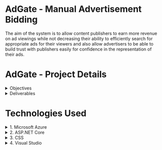 # AdGate - Manual Advertisement Bidding
The aim of the system is to allow content publishers to earn more revenue on ad viewings while not decreasing their ability to efficiently search for appropriate ads for their viewers and also allow advertisers to be able to build trust with publishers easily for confidence in the representation of their ads.

# AdGate - Project Details
<details>
  <summary>Objectives</summary>
  
  * To implement a way for publishers to post ad listings that can be viewed by advertisers.
  * To use tags to mark ad listings so that it can reach relevant advertisers much easier.
  * To use tags to mark advertiser profiles so that they can be found by publishers easier.
  * To implement a fixed pricing on ad listings to ensure that publishers will get what they need.
</details>

<details>
  <summary>Deliverables</summary>
  
  #### Advertisers
  * Create a profile with company details
  * Manage profile (Edit).
  * Link tags representing the type of products and services the company provides.
  * Browse ad listings.
  * Purchase ad listings.
  * Communicate with publisher.
  
  #### Publishers
  * Create multiple content profiles containing information about publisher content.
  * Manage content profile (Edit, Delete, Read).
  * Manage own profile (Edit).
  * Link tags representing types of products and services publishers are looking for to content profiles.
  * Browse advertiser profile.
  * Confirm sale of ad listing.
  * Communicate with advertiser.

  #### Administrators
  * View all Publishers and Advertisers.
  * View all Administrators.
  * Deactivate/Activate publisher and advertiser accounts.
  * Deactivate/Activate admin accounts.
  * View publisher or advertiser profiles.

</details>

# Technologies Used

<details>
  <summary>1. Microsoft Azure</summary>

  #### What?
  Azure is a cloud platform providing solutions for Infrastructure as a Service (IaaS), Software as a Service (SaaS) and also Platform as a Service (PaaS) which can be utilized for analytics, storage services, networking options as well as virtual computing. It is very flexible in that it is capable of performing compute changes as needed, it can be used in almost any OS, it has an availability rate of 99.95% as well as a full 24 hours 7 days a week support, it has data centres almost all around the world to provide global data access and finally it relies on the pay-on-the-go structure meaning that developers will only need to pay for what they use by the minute.

  #### Why?
  

</details>
  
<details>
  <summary>2. ASP.NET Core</summary>
</details>
  
<details>
  <summary>3. CSS</summary>
</details>
  
<details>
  <summary>4. Visual Studio</summary>
</details>


